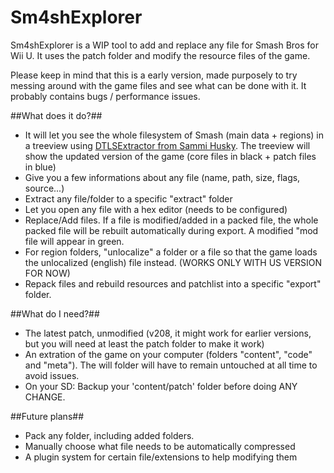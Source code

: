Sm4shExplorer
===========
Sm4shExplorer is a WIP tool to add and replace any file for Smash Bros for Wii U. It uses the patch folder and modify the resource files of the game.

Please keep in mind that this is a early version, made purposely to try messing around with the game files and see what can be done with it. It probably contains bugs / performance issues.

##What does it do?##
- It will let you see the whole filesystem of Smash (main data + regions) in a treeview using [DTLSExtractor from Sammi Husky](https://github.com/Sammi-Husky/Sm4sh-Tools/tree/master/DTLS). The treeview will show the updated version of the game (core files in black + patch files in blue)
- Give you a few informations about any file (name, path, size, flags, source...)
- Extract any file/folder to a specific "extract" folder
- Let you open any file with a hex editor (needs to be configured)
- Replace/Add files. If a file is modified/added in a packed file, the whole packed file will be rebuilt automatically during export. A modified "mod file will appear in green.
- For region folders, "unlocalize" a folder or a file so that the game loads the unlocalized (english) file instead. (WORKS ONLY WITH US VERSION FOR NOW)
- Repack files and rebuild resources and patchlist into a specific "export" folder.
 
##What do I need?##
- The latest patch, unmodified (v208, it might work for earlier versions, but you will need at least the patch folder to make it work)
- An extration of the game on your computer (folders "content", "code" and "meta"). The will folder will have to remain untouched at all time to avoid issues.
- On your SD: Backup your 'content/patch' folder before doing ANY CHANGE.

##Future plans##
- Pack any folder, including added folders.
- Manually choose what file needs to be automatically compressed
- A plugin system for certain file/extensions to help modifying them
